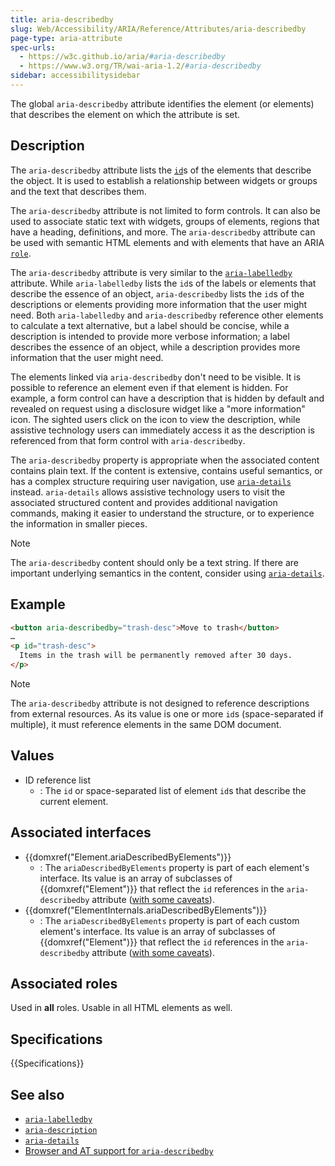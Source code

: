 ```yaml
---
title: aria-describedby
slug: Web/Accessibility/ARIA/Reference/Attributes/aria-describedby
page-type: aria-attribute
spec-urls:
  - https://w3c.github.io/aria/#aria-describedby
  - https://www.w3.org/TR/wai-aria-1.2/#aria-describedby
sidebar: accessibilitysidebar
---
```


The global `aria-describedby` attribute identifies the element (or elements) that describes the element on which the attribute is set.

## Description

The `aria-describedby` attribute lists the [`id`](/en-US/docs/Web/HTML/Reference/Global_attributes/id)s of the elements that describe the object. It is used to establish a relationship between widgets or groups and the text that describes them.

The `aria-describedby` attribute is not limited to form controls. It can also be used to associate static text with widgets, groups of elements, regions that have a heading, definitions, and more. The `aria-describedby` attribute can be used with semantic HTML elements and with elements that have an ARIA [`role`](/en-US/docs/Web/Accessibility/ARIA/Reference/Roles).

The `aria-describedby` attribute is very similar to the [`aria-labelledby`](/en-US/docs/Web/Accessibility/ARIA/Reference/Attributes/aria-labelledby) attribute. While `aria-labelledby` lists the `id`s of the labels or elements that describe the essence of an object, `aria-describedby` lists the `id`s of the descriptions or elements providing more information that the user might need. Both `aria-labelledby` and `aria-describedby` reference other elements to calculate a text alternative, but a label should be concise, while a description is intended to provide more verbose information; a label describes the essence of an object, while a description provides more information that the user might need.

The elements linked via `aria-describedby` don't need to be visible. It is possible to reference an element even if that element is hidden. For example, a form control can have a description that is hidden by default and revealed on request using a disclosure widget like a "more information" icon. The sighted users click on the icon to view the description, while assistive technology users can immediately access it as the description is referenced from that form control with `aria-describedby`.

The `aria-describedby` property is appropriate when the associated content contains plain text. If the content is extensive, contains useful semantics, or has a complex structure requiring user navigation, use [`aria-details`](/en-US/docs/Web/Accessibility/ARIA/Reference/Attributes/aria-details) instead. `aria-details` allows assistive technology users to visit the associated structured content and provides additional navigation commands, making it easier to understand the structure, or to experience the information in smaller pieces.

> [!NOTE]
> The `aria-describedby` content should only be a text string. If there are important underlying semantics in the content, consider using [`aria-details`](/en-US/docs/Web/Accessibility/ARIA/Reference/Attributes/aria-details).

## Example

```html
<button aria-describedby="trash-desc">Move to trash</button>
…
<p id="trash-desc">
  Items in the trash will be permanently removed after 30 days.
</p>
```

> [!NOTE]
> The `aria-describedby` attribute is not designed to reference descriptions from external resources. As its value is one or more `id`s (space-separated if multiple), it must reference elements in the same DOM document.

## Values

- ID reference list
  - : The `id` or space-separated list of element `id`s that describe the current element.

## Associated interfaces

- {{domxref("Element.ariaDescribedByElements")}}
  - : The `ariaDescribedByElements` property is part of each element's interface.
    Its value is an array of subclasses of {{domxref("Element")}} that reflect the `id` references in the `aria-describedby` attribute ([with some caveats](/en-US/docs/Web/API/Document_Object_Model/Reflected_attributes#reflected_element_references)).
- {{domxref("ElementInternals.ariaDescribedByElements")}}
  - : The `ariaDescribedByElements` property is part of each custom element's interface.
    Its value is an array of subclasses of {{domxref("Element")}} that reflect the `id` references in the `aria-describedby` attribute ([with some caveats](/en-US/docs/Web/API/Document_Object_Model/Reflected_attributes#reflected_element_references)).

## Associated roles

Used in **all** roles. Usable in all HTML elements as well.

## Specifications

{{Specifications}}

## See also

- [`aria-labelledby`](/en-US/docs/Web/Accessibility/ARIA/Reference/Attributes/aria-labelledby)
- [`aria-description`](/en-US/docs/Web/Accessibility/ARIA/Reference/Attributes/aria-description)
- [`aria-details`](/en-US/docs/Web/Accessibility/ARIA/Reference/Attributes/aria-details)
- [Browser and AT support for `aria-describedby`](https://a11ysupport.io/tech/aria/aria-describedby_attribute)
